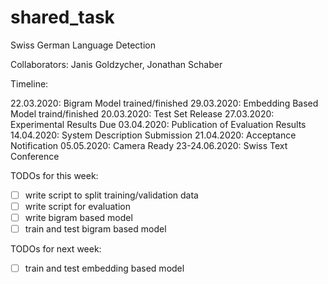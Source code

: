 # shared_task
Swiss German Language Detection

Collaborators: Janis Goldzycher, Jonathan Schaber

Timeline:

22.03.2020: Bigram Model trained/finished
29.03.2020: Embedding Based Model traind/finished
20.03.2020: Test Set Release
27.03.2020: Experimental Results Due
03.04.2020: Publication of Evaluation Results
14.04.2020: System Description Submission
21.04.2020: Acceptance Notification
05.05.2020: Camera Ready
23-24.06.2020: Swiss Text Conference

TODOs for this week:
- [ ] write script to split training/validation data
- [ ] write script for evaluation
- [ ] write bigram based model
- [ ] train and test bigram based model

TODOs for next week:
- [ ] train and test embedding based model